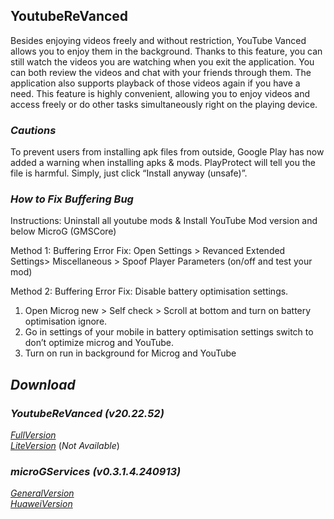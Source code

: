 ## YoutubeReVanced
Besides enjoying videos freely and without restriction, YouTube Vanced allows you to enjoy them in the background. Thanks to this feature, you can still watch the videos you are watching when you exit the application. You can both review the videos and chat with your friends through them. The application also supports playback of those videos again if you have a need. This feature is highly convenient, allowing you to enjoy videos and access freely or do other tasks simultaneously right on the playing device.

### *Cautions*
To prevent users from installing apk files from outside, Google Play has now added a warning when installing apks & mods. PlayProtect will tell you the file is harmful. Simply, just click “Install anyway (unsafe)”.

### *How to Fix Buffering Bug*
Instructions: Uninstall all youtube mods & Install YouTube Mod version and below MicroG (GMSCore)

Method 1:
Buffering Error Fix: Open Settings > Revanced Extended Settings> Miscellaneous > Spoof Player Parameters (on/off and test your mod)

Method 2:
Buffering Error Fix: Disable battery optimisation settings.
1) Open Microg new > Self check > Scroll at bottom and turn on battery optimisation ignore.
2) Go in settings of your mobile in battery optimisation settings switch to don’t optimize microg and YouTube.
3) Turn on run in background for Microg and YouTube

## *Download*

### *YoutubeReVanced (v20.22.52)*
[*FullVersion*](https://github.com/dekthaiinchina/YoutubeReVanced/releases/download/v1.0/com.android.youtube.vanced-202252.apk)
<br />
[*LiteVersion*]() (*Not Available*)
<br />

### *microGServices (v0.3.1.4.240913)*
[*GeneralVersion*](https://github.com/dekthaiinchina/YoutubeReVanced/releases/download/v1.0/com.google.android.gms-0314240913.apk)
<br />
[*HuaweiVersion*](https://github.com/dekthaiinchina/YoutubeReVanced/releases/download/v1.0/com.google.android.gms-0314240913-hw.apk)
